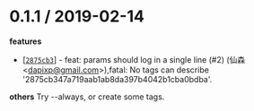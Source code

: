 
0.1.1 / 2019-02-14
==================

**features**
  * [[`2875cb3`](http://github.com/eggjs/egg-parameters/commit/2875cb347a719aab1ab8da397b4042b1cba0bdba)] - feat: params should log in a single line (#2) (仙森 <<dapixp@gmail.com>>),fatal: No tags can describe '2875cb347a719aab1ab8da397b4042b1cba0bdba'.

**others**
Try --always, or create some tags.

